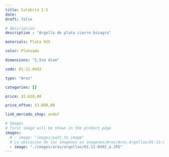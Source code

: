 ```yaml
---
title: Calabria 2.5
date: 
draft: false

# descripcion
description : "Argolla de plata cierre bisagra"

materials: Plata 925

color: Plateado

dimensions: "2,5cm diam"

code: 01-11-0492

type: "Aros"

categories: []

price: $3.620,00

price_eftvo: $3.080,00

link_mercado_shop: undef

# Images
# first image will be shown in the product page
images:
  # - image: "images/path_to_image"
  # La ubicacion de las imagenes es imagenes/Aros/Aros.Argollas/01-11-0492-calabria-2.5
  - image: "./images/aros/argollas/01-11-0492_a.JPG"
---
```

